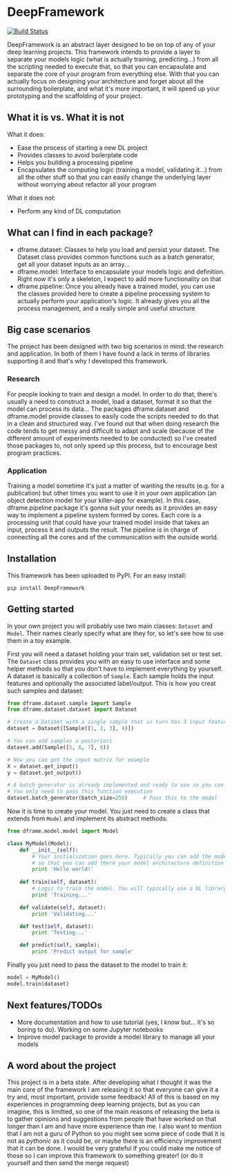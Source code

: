 # DeepFramework
[![Build Status](https://travis-ci.org/issey173/DeepFramework.svg?branch=master)](https://travis-ci.org/issey173/DeepFramework)

DeepFramework is an abstract layer designed to be on top of any of your deep learning projects. 
This framework intends to provide a layer to separate your models logic (what is actually training, predicting...) from all the scripting needed to execute that, so that you can encapsulate and separate the core of your program from everything else.
With that you can actually focus on designing your architecture and forget about all the surrounding boilerplate, and what it's more important, it will speed up your prototyping and the scaffolding of your project.


## What it is vs. What it is not
What it does:

* Ease the process of starting a new DL project
* Provides classes to avoid boilerplate code
* Helps you building a processing pipeline
* Encapsulates the computing logic (training a model, validating it...) from all the other stuff so that you can easily change the underlying layer without worrying about refactor all your program

What it does not:

* Perform any kind of DL computation


## What can I find in each package?

* dframe.dataset: Classes to help you load and persist your dataset. The Dataset class provides common functions such as a batch generator, get all your dataset inputs as an array...
* dframe.model: Interface to encapsulate your models logic and definition. Right now it's only a skeleton, I expect to add more functionality on that
* dframe.pipeline: Once you already have a trained model, you can use the classes provided here to create a pipeline processing system to actually perform your application's logic. It already gives you all the process management, and a really simple and useful structure

 
 
## Big case scenarios
The project has been designed with two big scenarios in mind: the research and application. In both of them I have found a lack in terms of libraries supporting it and that's why I developed this framework.

### Research
For people looking to train and design a model. In order to do that, there's usually a need to construct a model, load a dataset, format it so that the model can process its data...
The packages dframe.dataset and dframe.model provide classes to easily code the scripts needed to do that in a clean and structured way. 
I've found out that when doing research the code tends to get messy and difficult to adapt and scale (because of the different amount of experiments needed to be conducted) so I've created those packages to, not only speed up this process, but to encourage best program practices.

### Application
Training a model sometime it's just a matter of wanting the results (e.g. for a publication) but other times you want to use it in your own application (an object detection model for your killer-app for example). 
In this case, dframe.pipeline package it's gonna suit your needs as it provides an easy way to implement a pipeline system formed by cores. Each core is a processing unit that could have your trained model inside that takes an input, process it and outputs the result.
The pipeline is in charge of connecting all the cores and of the communication with the outside world.

## Installation

This framework has been uploaded to PyPI. For an easy install:

`pip install DeepFramework`

## Getting started

In your own project you will probably use two main classes: `Dataset` and `Model`. Their names clearly specify what are they for, so let's see how to use them in a toy example.

First you will need a dataset holding your train set, validation set or test set. The `Dataset` class provides you with an easy to use interface and some helper methods so that you 
don't have to implement everything by yourself. A dataset is basically a collection of `Sample`. Each sample holds the input features and optionally the associated label/output.
This is how you creat such samples and dataset:

```python
from dframe.dataset.sample import Sample
from dframe.dataset.dataset import Dataset

# Create a Dataset with a single sample that in turn has 3 input features and a single output
dataset = Dataset([Sample([1, 2, 3], 4)])

# You can add samples a posteriori
dataset.add(Sample([5, 6, 7], 8))

# Now you can get the input matrix for example
X = dataset.get_input()
y = dataset.get_output()

# A batch generator is already implemented and ready to use so you can easily feed your model with batches
# You only need to pass this function execution
dataset.batch_generator(batch_size=256)     # Pass this to the model
```

Now it is time to create your model. You just need to create a class that extends from `Model` and implement its abstract methods:

```python
from dframe.model.model import Model

class MyModel(Model):
    def __init__(self):
        # Your initialization goes here. Typically you can add the model definition here. In the new version that wil come soon, a build method is added to the interface
        # so that you can add there your model architecture definition and compilation
        print 'Hello world!'
        
    def train(self, dataset):
        # Logic to train the model. You will typically use a DL library for that. Here you can use dataset.batch_generator to yield a batch of data
        print 'Training...'

    def validate(self, dataset):
        print 'Validating...'

    def test(self, dataset):
        print 'Testing...'

    def predict(self, sample):
        print 'Predict output for sample'
```

Finally you just need to pass the dataset to the model to train it:

```python
model = MyModel()
model.train(dataset)
```

## Next features/TODOs

* More documentation and how to use tutorial (yes, I know but... it's so boring to do). Working on some Jupyter notebooks
* Improve model package to provide a model library to manage all your models

## A word about the project
This project is in a beta state. After developing what I thought it was the main core of the framework I am releasing it so that everyone can give it a try and, most important, provide some feedback!
All of this is based on my experiences in programming deep learning projects, but as you can imagine, this is limitted, so one of the main reasons of releasing the beta is to gather opinions and suggestions from people that have worked on that longer than I am and have more experience than me.
I also want to mention that I am not a guru of Python so you might see some piece of code that it is not as *pythonic* as it could be, or maybe there is an efficiency improvement that it can be done. 
I would be very grateful if you could make me notice of those so I can improve this framework to something greater! (or do it yourself and then send the merge request)




